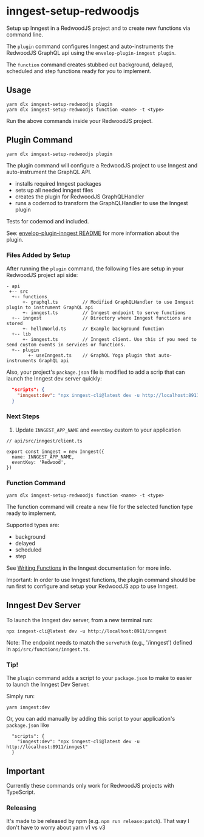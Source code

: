 # inngest-setup-redwoodjs

Setup up Inngest in a RedwoodJS project and to create new functions via command line.

The `plugin` command configures Inngest and auto-instruments the RedwoodJS GraphQL api using the `envelop-plugin-inngest plugin`.

The `function` command creates stubbed out background, delayed, scheduled and step functions ready for you to implement.

## Usage

```
yarn dlx inngest-setup-redwoodjs plugin
yarn dlx inngest-setup-redwoodjs function <name> -t <type>
```

Run the above commands inside your RedwoodJS project.

## Plugin Command

```
yarn dlx inngest-setup-redwoodjs plugin
```

The plugin command will configure a RedwoodJS project to use Inngest and auto-instrument the GraphQL API.

- installs required Inngest packages
- sets up all needed inngest files
- creates the plugin for RedwoodJS GraphQLHandler
- runs a codemod to transform the GraphQLHandler to use the Inngest plugin

Tests for codemod and included.

See: [envelop-plugin-inngest README](https://github.com/inngest/envelop-plugin-inngest/tree/main/packages/plugins/inngest) for more information about the plugin.

### Files Added by Setup

After running the `plugin` command, the following files are setup in your RedwoodJS project api side:

```terminal
- api
 +-- src
  +-- functions
      +- graphql.ts         // Modified GraphQLHandler to use Inngest plugin to instrument GraphQL api
      +- inngest.ts         // Inngest endpoint to serve functions
  +-- inngest               // Directory where Inngest functions are stored
      +- helloWorld.ts      // Example background function
  +-- lib
      +- inngest.ts         // Inngest client. Use this if you need to send custom events in services or functions.
  +-- plugin
        +- useInngest.ts    // GraphQL Yoga plugin that auto-instruments GraphQL api
```

Also, your project's `package.json` file is modified to add a scrip that can launch the Inngest dev server quickly:

```json file="package.json"
  "scripts": {
    "inngest:dev": "npx inngest-cli@latest dev -u http://localhost:8911/inngest",
  }
```

### Next Steps

1. Update `INNGEST_APP_NAME` and `eventKey` custom to your application

```
// api/src/inngest/client.ts

export const inngest = new Inngest({
  name: INNGEST_APP_NAME,
  eventKey: 'Redwood',
})
```

### Function Command

```
yarn dlx inngest-setup-redwoodjs function <name> -t <type>
```

The function command will create a new file for the selected function type ready to implement.

Supported types are:

- background
- delayed
- scheduled
- step

See [Writing Functions](https://www.inngest.com/docs/functions) in the Inngest documentation for more info.

Important: In order to use Inngest functions, the plugin command should be run first to configure and setup your RedwoodJS app to use Inngest.

## Inngest Dev Server

To launch the Inngest dev server, from a new terminal run:

```
npx inngest-cli@latest dev -u http://localhost:8911/inngest
```

Note: The endpoint needs to match the `servePath` (e.g., '/inngest') defined in `api/src/functions/inngest.ts`.

### Tip!

The `plugin` command adds a script to your `package.json` to make to easier to launch the Inngest Dev Server.

Simply run:

```
yarn inngest:dev
```

Or, you can add manually by adding this script to your application's `package.json` like

```
  "scripts": {
    "inngest:dev": "npx inngest-cli@latest dev -u http://localhost:8911/inngest"
  }
```

## Important

Currently these commands only work for RedwoodJS projects with TypeScript.

### Releasing

It's made to be released by npm (e.g. `npm run release:patch`). That way I don't have to worry about yarn v1 vs v3
